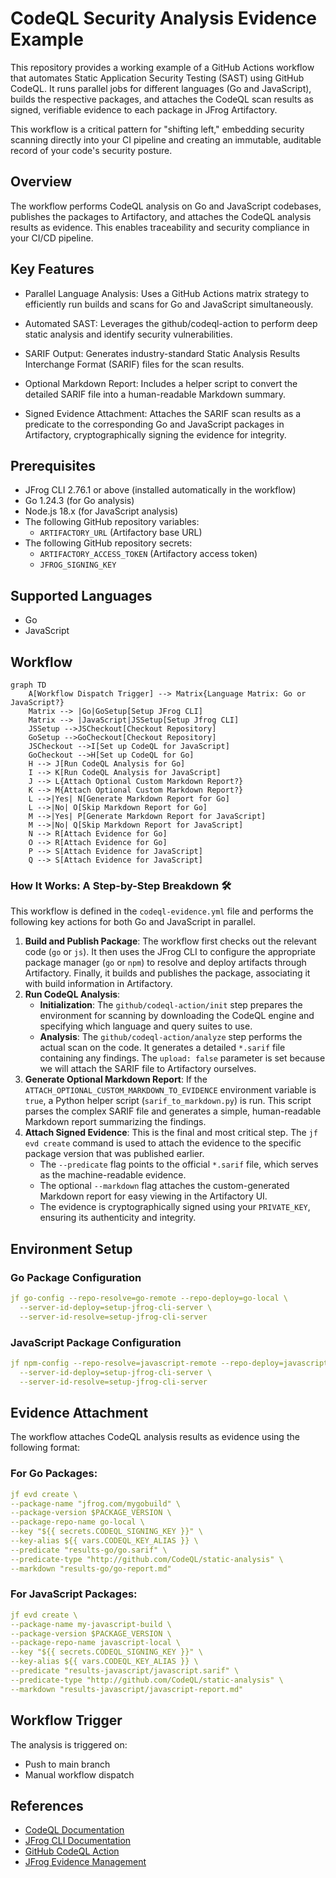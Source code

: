 # CodeQL Security Analysis Evidence Example

This repository provides a working example of a GitHub Actions workflow that automates Static Application Security Testing (SAST) using GitHub CodeQL. It runs parallel jobs for different languages (Go and JavaScript), builds the respective packages, and attaches the CodeQL scan results as signed, verifiable evidence to each package in JFrog Artifactory.

This workflow is a critical pattern for "shifting left," embedding security scanning directly into your CI pipeline and creating an immutable, auditable record of your code's security posture.

##  Overview
The workflow performs CodeQL analysis on Go and JavaScript codebases, publishes the packages to Artifactory, and attaches the CodeQL analysis results as evidence. This enables traceability and security compliance in your CI/CD pipeline.

## Key Features
- Parallel Language Analysis: Uses a GitHub Actions matrix strategy to efficiently run builds and scans for Go and JavaScript simultaneously.

- Automated SAST: Leverages the github/codeql-action to perform deep static analysis and identify security vulnerabilities.

- SARIF Output: Generates industry-standard Static Analysis Results Interchange Format (SARIF) files for the scan results.

- Optional Markdown Report: Includes a helper script to convert the detailed SARIF file into a human-readable Markdown summary.

- Signed Evidence Attachment: Attaches the SARIF scan results as a predicate to the corresponding Go and JavaScript packages in Artifactory, cryptographically signing the evidence for integrity.

## Prerequisites
- JFrog CLI 2.76.1 or above (installed automatically in the workflow)
- Go 1.24.3 (for Go analysis)
- Node.js 18.x (for JavaScript analysis)
- The following GitHub repository variables:
    - `ARTIFACTORY_URL` (Artifactory base URL)
- The following GitHub repository secrets:
    - `ARTIFACTORY_ACCESS_TOKEN` (Artifactory access token)
    - `JFROG_SIGNING_KEY`

## Supported Languages
- Go
- JavaScript

## Workflow

```mermaid
graph TD
    A[Workflow Dispatch Trigger] --> Matrix{Language Matrix: Go or JavaScript?}
    Matrix --> |Go|GoSetup[Setup JFrog CLI]
    Matrix --> |JavaScript|JSSetup[Setup Jfrog CLI]
    JSSetup -->JSCheckout[Checkout Repository]
    GoSetup -->GoCheckout[Checkout Repository]
    JSCheckout -->I[Set up CodeQL for JavaScript]
    GoCheckout -->H[Set up CodeQL for Go]
    H --> J[Run CodeQL Analysis for Go]
    I --> K[Run CodeQL Analysis for JavaScript]
    J --> L{Attach Optional Custom Markdown Report?}
    K --> M{Attach Optional Custom Markdown Report?}
    L -->|Yes| N[Generate Markdown Report for Go]
    L -->|No| O[Skip Markdown Report for Go]
    M -->|Yes| P[Generate Markdown Report for JavaScript]
    M -->|No| Q[Skip Markdown Report for JavaScript]
    N --> R[Attach Evidence for Go]
    O --> R[Attach Evidence for Go]
    P --> S[Attach Evidence for JavaScript]
    Q --> S[Attach Evidence for JavaScript]
```



### **How It Works: A Step-by-Step Breakdown 🛠️**

This workflow is defined in the `codeql-evidence.yml` file and performs the following key actions for both Go and JavaScript in parallel.

1. **Build and Publish Package**: The workflow first checks out the relevant code (`go` or `js`). It then uses the JFrog CLI to configure the appropriate package manager (`go` or `npm`) to resolve and deploy artifacts through Artifactory. Finally, it builds and publishes the package, associating it with build information in Artifactory.  
2. **Run CodeQL Analysis**:  
   * **Initialization**: The `github/codeql-action/init` step prepares the environment for scanning by downloading the CodeQL engine and specifying which language and query suites to use.  
   * **Analysis**: The `github/codeql-action/analyze` step performs the actual scan on the code. It generates a detailed `*.sarif` file containing any findings. The `upload: false` parameter is set because we will attach the SARIF file to Artifactory ourselves.  
3. **Generate Optional Markdown Report**: If the `ATTACH_OPTIONAL_CUSTOM_MARKDOWN_TO_EVIDENCE` environment variable is `true`, a Python helper script (`sarif_to_markdown.py`) is run. This script parses the complex SARIF file and generates a simple, human-readable Markdown report summarizing the findings.  
4. **Attach Signed Evidence**: This is the final and most critical step. The `jf evd create` command is used to attach the evidence to the specific package version that was published earlier.  
   * The `--predicate` flag points to the official `*.sarif` file, which serves as the machine-readable evidence.  
   * The optional `--markdown` flag attaches the custom-generated Markdown report for easy viewing in the Artifactory UI.  
   * The evidence is cryptographically signed using your `PRIVATE_KEY`, ensuring its authenticity and integrity.








## Environment Setup

### Go Package Configuration
```yaml
jf go-config --repo-resolve=go-remote --repo-deploy=go-local \
  --server-id-deploy=setup-jfrog-cli-server \
  --server-id-resolve=setup-jfrog-cli-server
```

### JavaScript Package Configuration
```yaml
jf npm-config --repo-resolve=javascript-remote --repo-deploy=javascript-local \
  --server-id-deploy=setup-jfrog-cli-server \
  --server-id-resolve=setup-jfrog-cli-server
```

## Evidence Attachment
The workflow attaches CodeQL analysis results as evidence using the following format:

### For Go Packages:
```yaml
jf evd create \
--package-name "jfrog.com/mygobuild" \
--package-version $PACKAGE_VERSION \
--package-repo-name go-local \
--key "${{ secrets.CODEQL_SIGNING_KEY }}" \
--key-alias ${{ vars.CODEQL_KEY_ALIAS }} \
--predicate "results-go/go.sarif" \
--predicate-type "http://github.com/CodeQL/static-analysis" \
--markdown "results-go/go-report.md"
```

### For JavaScript Packages:
```yaml
jf evd create \
--package-name my-javascript-build \
--package-version $PACKAGE_VERSION \
--package-repo-name javascript-local \
--key "${{ secrets.CODEQL_SIGNING_KEY }}" \
--key-alias ${{ vars.CODEQL_KEY_ALIAS }} \
--predicate "results-javascript/javascript.sarif" \
--predicate-type "http://github.com/CodeQL/static-analysis" \
--markdown "results-javascript/javascript-report.md"
```

## Workflow Trigger
The analysis is triggered on:
- Push to main branch
- Manual workflow dispatch

## References
- [CodeQL Documentation](https://codeql.github.com/docs/)
- [JFrog CLI Documentation](https://www.jfrog.com/confluence/display/CLI/CLI+for+JFrog+Artifactory)
- [GitHub CodeQL Action](https://github.com/github/codeql-action)
- [JFrog Evidence Management](https://www.jfrog.com/confluence/display/JFROG/Evidence+Management)


